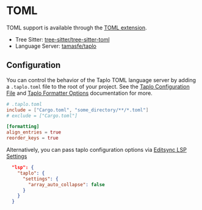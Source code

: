 # TOML

TOML support is available through the [TOML extension](https://github.com/khulnasoft/editsync/tree/main/extensions/toml).

- Tree Sitter: [tree-sitter/tree-sitter-toml](https://github.com/tree-sitter/tree-sitter-toml)
- Language Server: [tamasfe/taplo](https://github.com/tamasfe/taplo)

## Configuration

You can control the behavior of the Taplo TOML language server by adding a `.taplo.toml` file to the root of your project. See the [Taplo Configuration File](https://taplo.tamasfe.dev/configuration/file.html#configuration-file) and [Taplo Formatter Options](https://taplo.tamasfe.dev/configuration/formatter-options.html) documentation for more.

```toml
# .taplo.toml
include = ["Cargo.toml", "some_directory/**/*.toml"]
# exclude = ["Cargo.toml"]

[formatting]
align_entries = true
reorder_keys = true
```

Alternatively, you can pass taplo configuration options via [Editsync LSP Settings](../configuring-editsync.md#lsp)

```json
  "lsp": {
    "taplo": {
      "settings": {
        "array_auto_collapse": false
      }
    }
  }
```
